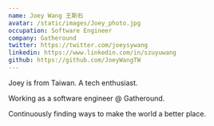```yaml
---
name: Joey Wang 王斯右
avatar: /static/images/Joey_photo.jpg
occupation: Software Engineer
company: Gatheround
twitter: https://twitter.com/joeysywang
linkedin: https://www.linkedin.com/in/szuyuwang
github: https://github.com/JoeyWangTW
---
```


Joey is from Taiwan. A tech enthusiast.

Working as a software engineer @ Gatheround.

Continuously finding ways to make the world a better place.
